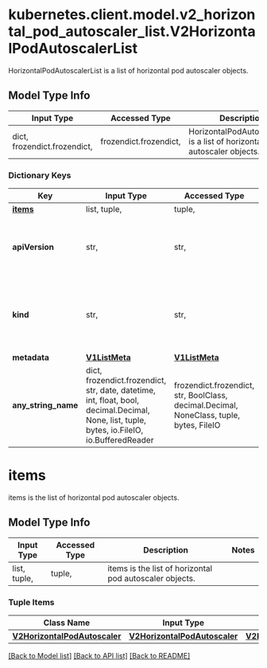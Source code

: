 # kubernetes.client.model.v2_horizontal_pod_autoscaler_list.V2HorizontalPodAutoscalerList

HorizontalPodAutoscalerList is a list of horizontal pod autoscaler objects.

## Model Type Info
Input Type | Accessed Type | Description | Notes
------------ | ------------- | ------------- | -------------
dict, frozendict.frozendict,  | frozendict.frozendict,  | HorizontalPodAutoscalerList is a list of horizontal pod autoscaler objects. | 

### Dictionary Keys
Key | Input Type | Accessed Type | Description | Notes
------------ | ------------- | ------------- | ------------- | -------------
**[items](#items)** | list, tuple,  | tuple,  | items is the list of horizontal pod autoscaler objects. | 
**apiVersion** | str,  | str,  | APIVersion defines the versioned schema of this representation of an object. Servers should convert recognized schemas to the latest internal value, and may reject unrecognized values. More info: https://git.k8s.io/community/contributors/devel/sig-architecture/api-conventions.md#resources | [optional] 
**kind** | str,  | str,  | Kind is a string value representing the REST resource this object represents. Servers may infer this from the endpoint the kubernetes.client submits requests to. Cannot be updated. In CamelCase. More info: https://git.k8s.io/community/contributors/devel/sig-architecture/api-conventions.md#types-kinds | [optional] 
**metadata** | [**V1ListMeta**](V1ListMeta.md) | [**V1ListMeta**](V1ListMeta.md) |  | [optional] 
**any_string_name** | dict, frozendict.frozendict, str, date, datetime, int, float, bool, decimal.Decimal, None, list, tuple, bytes, io.FileIO, io.BufferedReader | frozendict.frozendict, str, BoolClass, decimal.Decimal, NoneClass, tuple, bytes, FileIO | any string name can be used but the value must be the correct type | [optional]

# items

items is the list of horizontal pod autoscaler objects.

## Model Type Info
Input Type | Accessed Type | Description | Notes
------------ | ------------- | ------------- | -------------
list, tuple,  | tuple,  | items is the list of horizontal pod autoscaler objects. | 

### Tuple Items
Class Name | Input Type | Accessed Type | Description | Notes
------------- | ------------- | ------------- | ------------- | -------------
[**V2HorizontalPodAutoscaler**](V2HorizontalPodAutoscaler.md) | [**V2HorizontalPodAutoscaler**](V2HorizontalPodAutoscaler.md) | [**V2HorizontalPodAutoscaler**](V2HorizontalPodAutoscaler.md) |  | 

[[Back to Model list]](../../README.md#documentation-for-models) [[Back to API list]](../../README.md#documentation-for-api-endpoints) [[Back to README]](../../README.md)

